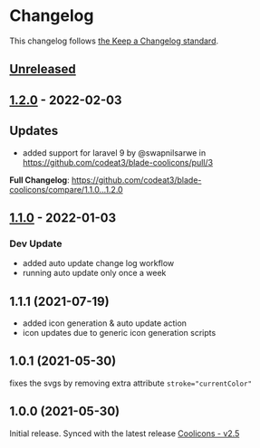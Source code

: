 # Changelog

This changelog follows [the Keep a Changelog standard](https://keepachangelog.com).

## [Unreleased](https://github.com/codeat3/blade-coolicons/compare/1.2.0...HEAD)

## [1.2.0](https://github.com/codeat3/blade-coolicons/compare/1.1.0...1.2.0) - 2022-02-03

## Updates

- added support for laravel 9 by @swapnilsarwe in https://github.com/codeat3/blade-coolicons/pull/3

**Full Changelog**: https://github.com/codeat3/blade-coolicons/compare/1.1.0...1.2.0

## [1.1.0](https://github.com/codeat3/blade-coolicons/compare/1.1.1...1.1.0) - 2022-01-03

### Dev Update

- added auto update change log workflow
- running auto update only once a week

## 1.1.1 (2021-07-19)

- added icon generation & auto update action
- icon updates due to generic icon generation scripts

## 1.0.1 (2021-05-30)

fixes the svgs by removing extra attribute `stroke="currentColor"`

## 1.0.0 (2021-05-30)

Initial release.
Synced with the latest release [Coolicons - v2.5](https://github.com/krystonschwarze/coolicons/releases/tag/v2.5)

